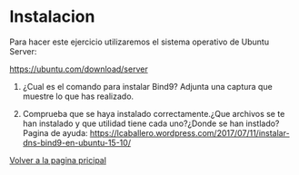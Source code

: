 # Instalacion

Para hacer este ejercicio utilizaremos el sistema operativo de Ubuntu Server:

https://ubuntu.com/download/server

1. ¿Cual es el comando para instalar Bind9? Adjunta una captura que muestre lo que has realizado.

1. Comprueba que se haya instalado correctamente.¿Que archivos se te han instalado y que utilidad tiene cada uno?¿Donde se han instlado?
Pagina de ayuda: https://lcaballero.wordpress.com/2017/07/11/instalar-dns-bind9-en-ubuntu-15-10/

[Volver a la pagina pricipal](README.md)
